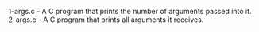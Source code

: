 1-args.c - A C program that prints the number of arguments passed into it.
2-args.c - A C program that prints all arguments it receives.

